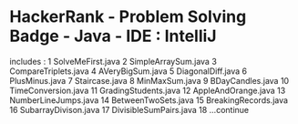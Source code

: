 # HackerRank - Problem Solving Badge - Java - IDE : IntelliJ
includes :
1 SolveMeFirst.java
2 SimpleArraySum.java
3 CompareTriplets.java
4 AVeryBigSum.java
5 DiagonalDiff.java
6 PlusMinus.java
7 Staircase.java
8 MinMaxSum.java
9 BDayCandles.java
10 TimeConversion.java
11 GradingStudents.java
12 AppleAndOrange.java
13 NumberLineJumps.java
14 BetweenTwoSets.java
15 BreakingRecords.java
16 SubarrayDivison.java
17 DivisibleSumPairs.java
18 ...continue
